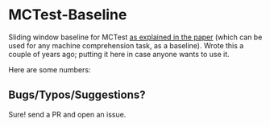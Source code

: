 # MCTest-Baseline

Sliding window baseline for MCTest [as explained in the paper](http://www.msr-waypoint.com/en-us/um/people/cburges/papers/MCTest-EMNLP13.pdf) (which can be used for any machine comprehension task, as a baseline). 
Wrote this a couple of years ago; putting it here in case anyone wants to use it. 

Here are some numbers: 


## Bugs/Typos/Suggestions? 
Sure! send a PR and open an issue. 

